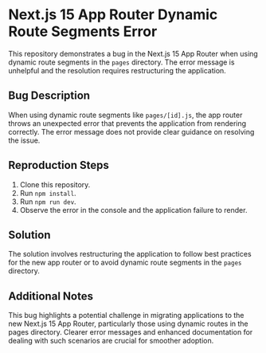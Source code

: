 # Next.js 15 App Router Dynamic Route Segments Error

This repository demonstrates a bug in the Next.js 15 App Router when using dynamic route segments in the `pages` directory.  The error message is unhelpful and the resolution requires restructuring the application. 

## Bug Description

When using dynamic route segments like `pages/[id].js`, the app router throws an unexpected error that prevents the application from rendering correctly. The error message does not provide clear guidance on resolving the issue.

## Reproduction Steps

1. Clone this repository.
2. Run `npm install`.
3. Run `npm run dev`.
4. Observe the error in the console and the application failure to render.

## Solution

The solution involves restructuring the application to follow best practices for the new app router or to avoid dynamic route segments in the `pages` directory.

## Additional Notes

This bug highlights a potential challenge in migrating applications to the new Next.js 15 App Router, particularly those using dynamic routes in the pages directory.  Clearer error messages and enhanced documentation for dealing with such scenarios are crucial for smoother adoption.